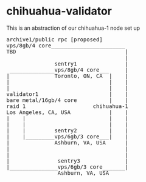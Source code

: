 # chihuahua-validator

This is an abstraction of our chihuahua-1 node set up


<pre>archive1/public rpc [proposed]
vps/8gb/4 core_______________________
TBD                                  |
                                     |
               sentry1               |
 ______________vps/8gb/4 core___     |
|              Toronto, ON, CA  |    |
|                               |    |
|                               |    |
validator1                      |    |
bare metal/16gb/4 core          |    |
raid 1                     chihuahua-1
Los Angeles, CA, USA            |    |
|    |                          |    |
|    |                          |    |
|    |         sentry2          |    |
|    |_________vps/6gb/3 core___|    |
|              Ashburn, VA, USA      |
|                                    |            
|                                    |
|               sentry3              |
|_______________vps/6gb/3 core_______|
                Ashburn, VA, USA</pre>
